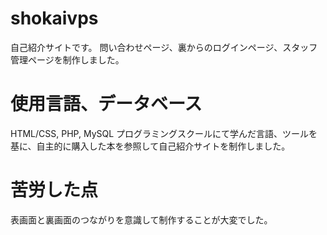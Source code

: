 # shokaivps

自己紹介サイトです。
問い合わせページ、裏からのログインページ、スタッフ管理ページを制作しました。

# 使用言語、データベース
HTML/CSS, PHP, MySQL
プログラミングスクールにて学んだ言語、ツールを基に、自主的に購入した本を参照して自己紹介サイトを制作しました。

# 苦労した点
表画面と裏画面のつながりを意識して制作することが大変でした。

